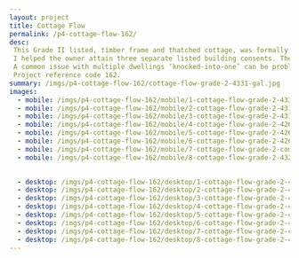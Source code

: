 ```yaml
---
layout: project
title: Cottage Flow
permalink: /p4-cottage-flow-162/
desc:
 This Grade II listed, timber frame and thatched cottage, was formally three workhouse dwellings and dates from the 18th century. The property was altered and substantially renovated to a single dwelling in the middle of the 20th Century.<br><br>
 I helped the owner attain three separate listed building consents. The first was for extensive repairs to the timber frame and removal of previous cementitious mortar “repairs”.  The view of the Conservation Officer was the extent of the work went beyond the scope of “repair” and were “alterations” thus requiring prior consent.<br><br>
 A common issue with multiple dwellings ‘knocked-into-one’ can be problems with layout and internal horizontal and vertical circulation around the property. The following two LBC approvals were for alterations to the internal layout to improve the flow through the building by changing the uses of some rooms, opening up some spaces and reversing an existing modern staircase.<br><br>
 Project reference code 162.
summary: /imgs/p4-cottage-flow-162/cottage-flow-grade-2-4331-gal.jpg
images:
  - mobile: /imgs/p4-cottage-flow-162/mobile/1-cottage-flow-grade-2-4331-mob.jpg
  - mobile: /imgs/p4-cottage-flow-162/mobile/2-cottage-flow-grade-2-4317-mob.jpg
  - mobile: /imgs/p4-cottage-flow-162/mobile/3-cottage-flow-grade-2-4318-mob.jpg
  - mobile: /imgs/p4-cottage-flow-162/mobile/4-cottage-flow-grade-2-4269-mob.jpg
  - mobile: /imgs/p4-cottage-flow-162/mobile/5-cottage-flow-grade-2-4268-mob.jpg
  - mobile: /imgs/p4-cottage-flow-162/mobile/6-cottage-flow-grade-2-4267-mob.jpg
  - mobile: /imgs/p4-cottage-flow-162/mobile/7-cottage-flow-grade-2-comp-a-mob.jpg
  - mobile: /imgs/p4-cottage-flow-162/mobile/8-cottage-flow-grade-2-4329-mob.jpg

  
  - desktop: /imgs/p4-cottage-flow-162/desktop/1-cottage-flow-grade-2-4331-dt.jpg
  - desktop: /imgs/p4-cottage-flow-162/desktop/2-cottage-flow-grade-2-4317-dt.jpg
  - desktop: /imgs/p4-cottage-flow-162/desktop/3-cottage-flow-grade-2-4318-dt.jpg
  - desktop: /imgs/p4-cottage-flow-162/desktop/4-cottage-flow-grade-2-4269-dt.jpg
  - desktop: /imgs/p4-cottage-flow-162/desktop/5-cottage-flow-grade-2-4268-dt.jpg
  - desktop: /imgs/p4-cottage-flow-162/desktop/6-cottage-flow-grade-2-4267-dt.jpg
  - desktop: /imgs/p4-cottage-flow-162/desktop/7-cottage-flow-grade-2-comp-a-dt.jpg
  - desktop: /imgs/p4-cottage-flow-162/desktop/8-cottage-flow-grade-2-4329-dt.jpg
---
```


